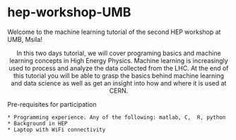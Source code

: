 # hep-workshop-UMB


Welcome to the machine learning tutorial of the second HEP workshop at UMB, Msila!

<center>In this two days tutorial, we will cover programing basics and machine learning concepts in High Energy Physics. 
Machine learning is increasingly used to process and analyze the data collected from the LHC. 
At the end of this tutorial you will be able to grasp the basics behind machine learning and data science as well as get an insight into how and where it is used at CERN.
</center>

Pre-requisites for participation

    * Programming experience. Any of the following: matlab, C,  R, python
    * Background in HEP
    * Laptop with WiFi connectivity
